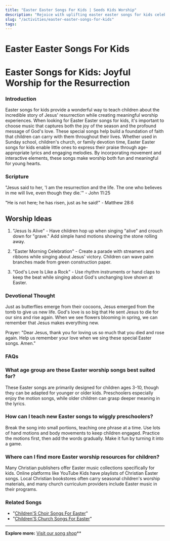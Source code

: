 ```yaml
---
title: "Easter Easter Songs For Kids | Seeds Kids Worship"
description: "Rejoice with uplifting easter easter songs for kids celebrating Jesus' resurrection. Easter worship resources for kids and Sunday school."
slug: "/activities/easter-easter-songs-for-kids"
tags:
---
```


# Easter Easter Songs For Kids

# Easter Songs for Kids: Joyful Worship for the Resurrection

### Introduction
Easter songs for kids provide a wonderful way to teach children about the incredible story of Jesus' resurrection while creating meaningful worship experiences. When looking for Easter Easter songs for kids, it's important to choose music that captures both the joy of the season and the profound message of God's love. These special songs help build a foundation of faith that children can carry with them throughout their lives. Whether used in Sunday school, children's church, or family devotion time, Easter Easter songs for kids enable little ones to express their praise through age-appropriate lyrics and engaging melodies. By incorporating movement and interactive elements, these songs make worship both fun and meaningful for young hearts.

### Scripture
"Jesus said to her, 'I am the resurrection and the life. The one who believes in me will live, even though they die.'" - John 11:25

"He is not here; he has risen, just as he said!" - Matthew 28:6

## Worship Ideas
1. "Jesus Is Alive" - Have children hop up when singing "alive" and crouch down for "grave." Add simple hand motions showing the stone rolling away.

2. "Easter Morning Celebration" - Create a parade with streamers and ribbons while singing about Jesus' victory. Children can wave palm branches made from green construction paper.

3. "God's Love Is Like a Rock" - Use rhythm instruments or hand claps to keep the beat while singing about God's unchanging love shown at Easter.

### Devotional Thought
Just as butterflies emerge from their cocoons, Jesus emerged from the tomb to give us new life. God's love is so big that He sent Jesus to die for our sins and rise again. When we see flowers blooming in spring, we can remember that Jesus makes everything new.

Prayer: "Dear Jesus, thank you for loving us so much that you died and rose again. Help us remember your love when we sing these special Easter songs. Amen."

### FAQs

### What age group are these Easter worship songs best suited for?
These Easter songs are primarily designed for children ages 3-10, though they can be adapted for younger or older kids. Preschoolers especially enjoy the motion songs, while older children can grasp deeper meaning in the lyrics.

### How can I teach new Easter songs to wiggly preschoolers?
Break the song into small portions, teaching one phrase at a time. Use lots of hand motions and body movements to keep children engaged. Practice the motions first, then add the words gradually. Make it fun by turning it into a game.

### Where can I find more Easter worship resources for children?
Many Christian publishers offer Easter music collections specifically for kids. Online platforms like YouTube Kids have playlists of Christian Easter songs. Local Christian bookstores often carry seasonal children's worship materials, and many church curriculum providers include Easter music in their programs.

### Related Songs

- "[Children'S Choir Songs For Easter](/activities/children-s-choir-songs-for-easter/)"
- "[Children'S Church Songs For Easter](/activities/children-s-church-songs-for-easter/)"

---

**Explore more:** [Visit our song shop](https://seedskidsworship.com/shop)**

<!-- Schema Markup -->
<script type="application/ld+json">
{
  "@context": "https://schema.org",
  "@type": "MusicRecording",
  "name": "Easter Easter Songs For Kids",
  "byArtist": {
    "@type": "MusicGroup",
    "name": "Seeds Kids Worship"
  },
  "isFamilyFriendly": true,
  "url": "https://seedskidsworship.com/activities/easter-easter-songs-for-kids/"
}
</script>